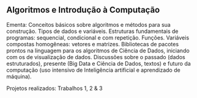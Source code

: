 ## Algoritmos e Introdução à Computação

Ementa:
Conceitos básicos sobre algoritmos e métodos para sua construção. Tipos de dados e variáveis. Estruturas fundamentais de programas: sequencial, condicional e com repetição. Funções. Variáveis compostas homogêneas: vetores e matrizes. Bibliotecas de pacotes prontos na linguagem para os algoritmos de Ciência de Dados, iniciando com os de visualização de dados. Discussões sobre o passado (dados estruturados), presente (Big Data e Ciência de Dados, textos) e futuro da computação (uso intensivo de Inteligência artificial e aprendizado de máquina).

Projetos realizados:
Trabalhos 1, 2 & 3

